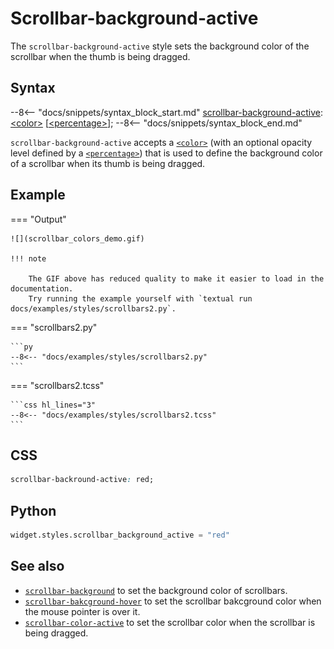 # Scrollbar-background-active

The `scrollbar-background-active` style sets the background color of the scrollbar when the thumb is being dragged.

## Syntax

--8<-- "docs/snippets/syntax_block_start.md"
<a href="./scrollbar_background_active">scrollbar-background-active</a>: <a href="../../css_types/color">&lt;color&gt;</a> [<a href="../../css_types/percentage">&lt;percentage&gt;</a>];
--8<-- "docs/snippets/syntax_block_end.md"

`scrollbar-background-active` accepts a [`<color>`](../../css_types/color.md) (with an optional opacity level defined by a [`<percentage>`](../../css_types/percentage.md)) that is used to define the background color of a scrollbar when its thumb is being dragged.

## Example

=== "Output"

    ![](scrollbar_colors_demo.gif)

    !!! note

        The GIF above has reduced quality to make it easier to load in the documentation.
        Try running the example yourself with `textual run docs/examples/styles/scrollbars2.py`.

=== "scrollbars2.py"

    ```py
    --8<-- "docs/examples/styles/scrollbars2.py"
    ```

=== "scrollbars2.tcss"

    ```css hl_lines="3"
    --8<-- "docs/examples/styles/scrollbars2.tcss"
    ```

## CSS

```css
scrollbar-backround-active: red;
```

## Python

```py
widget.styles.scrollbar_background_active = "red"
```

## See also

 - [`scrollbar-background`](./scrollbar_background.md) to set the background color of scrollbars.
 - [`scrollbar-bakcground-hover`](./scrollbar_color_hover.md) to set the scrollbar bakcground color when the mouse pointer is over it.
 - [`scrollbar-color-active`](./scrollbar_color_active.md) to set the scrollbar color when the scrollbar is being dragged.
